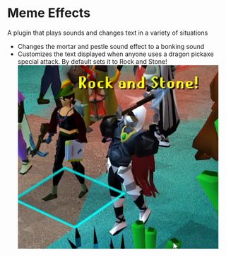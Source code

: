 # Meme Effects
A plugin that plays sounds and changes text in a variety of situations

* Changes the mortar and pestle sound effect to a bonking sound
* Customizes the text displayed when anyone uses a dragon pickaxe special attack. By default sets it to Rock and Stone!
![](Rock%20and%20Stone!.PNG)
